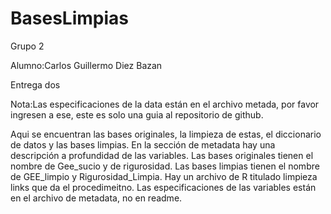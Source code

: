 # BasesLimpias
Grupo 2

Alumno:Carlos Guillermo Diez Bazan

Entrega dos

Nota:Las especificaciones de la data están en el archivo metada, por favor ingresen a ese, este es solo una guia al repositorio de github.



Aqui se encuentran las bases originales, la limpieza de estas, el diccionario de datos y las bases limpias.
En la sección de metadata hay una descripción a profundidad de las variables.
Las bases originales tienen el nombre de Gee_sucio y de rigurosidad.
Las bases limpias tienen el nombre de GEE_limpio y Rigurosidad_Limpia.
Hay un archivo de R titulado limpieza links que da el procedimeitno. 
Las especificaciones de las variables están en el archivo de metadata, no en readme.
